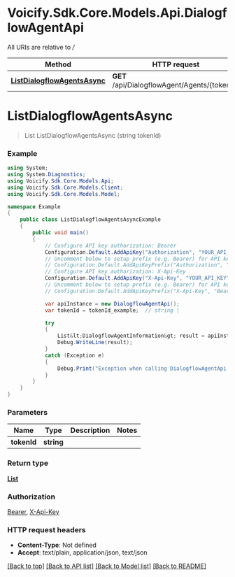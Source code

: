 # Voicify.Sdk.Core.Models.Api.DialogflowAgentApi

All URIs are relative to */*

Method | HTTP request | Description
------------- | ------------- | -------------
[**ListDialogflowAgentsAsync**](DialogflowAgentApi.md#listdialogflowagentsasync) | **GET** /api/DialogflowAgent/Agents/{tokenId} | 

<a name="listdialogflowagentsasync"></a>
# **ListDialogflowAgentsAsync**
> List<DialogflowAgentInformation> ListDialogflowAgentsAsync (string tokenId)



### Example
```csharp
using System;
using System.Diagnostics;
using Voicify.Sdk.Core.Models.Api;
using Voicify.Sdk.Core.Models.Client;
using Voicify.Sdk.Core.Models.Model;

namespace Example
{
    public class ListDialogflowAgentsAsyncExample
    {
        public void main()
        {
            // Configure API key authorization: Bearer
            Configuration.Default.AddApiKey("Authorization", "YOUR_API_KEY");
            // Uncomment below to setup prefix (e.g. Bearer) for API key, if needed
            // Configuration.Default.AddApiKeyPrefix("Authorization", "Bearer");
            // Configure API key authorization: X-Api-Key
            Configuration.Default.AddApiKey("X-Api-Key", "YOUR_API_KEY");
            // Uncomment below to setup prefix (e.g. Bearer) for API key, if needed
            // Configuration.Default.AddApiKeyPrefix("X-Api-Key", "Bearer");

            var apiInstance = new DialogflowAgentApi();
            var tokenId = tokenId_example;  // string | 

            try
            {
                List&lt;DialogflowAgentInformation&gt; result = apiInstance.ListDialogflowAgentsAsync(tokenId);
                Debug.WriteLine(result);
            }
            catch (Exception e)
            {
                Debug.Print("Exception when calling DialogflowAgentApi.ListDialogflowAgentsAsync: " + e.Message );
            }
        }
    }
}
```

### Parameters

Name | Type | Description  | Notes
------------- | ------------- | ------------- | -------------
 **tokenId** | **string**|  | 

### Return type

[**List<DialogflowAgentInformation>**](DialogflowAgentInformation.md)

### Authorization

[Bearer](../README.md#Bearer), [X-Api-Key](../README.md#X-Api-Key)

### HTTP request headers

 - **Content-Type**: Not defined
 - **Accept**: text/plain, application/json, text/json

[[Back to top]](#) [[Back to API list]](../README.md#documentation-for-api-endpoints) [[Back to Model list]](../README.md#documentation-for-models) [[Back to README]](../README.md)
